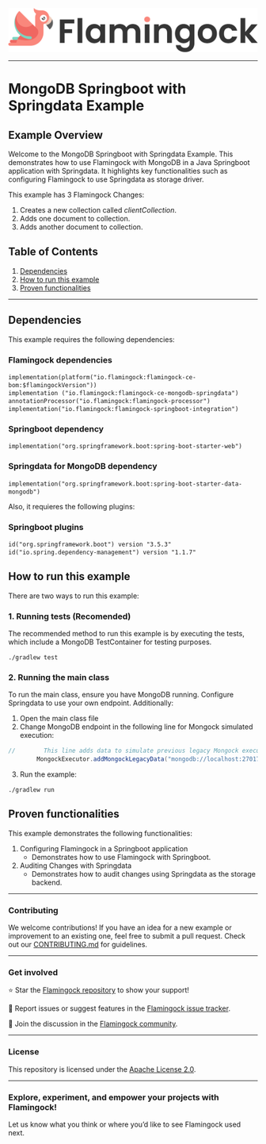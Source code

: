 ![Header Image](../../misc/logo-with-text.png)
___

# MongoDB Springboot with Springdata Example

## Example Overview

Welcome to the MongoDB Springboot with Springdata Example. This demonstrates how to use Flamingock with MongoDB in a
Java Springboot application with Springdata. It highlights key functionalities such as configuring Flamingock to use
Springdata as storage driver.

This example has 3 Flamingock Changes:
1. Creates a new collection called *clientCollection*.
2. Adds one document to collection.
3. Adds another document to collection.

## Table of Contents

1. [Dependencies](#dependencies)
2. [How to run this example](#how-to-run-this-example)
3. [Proven functionalities](#proven-functionalities)

---

## Dependencies

This example requires the following dependencies:
### Flamingock dependencies
    implementation(platform("io.flamingock:flamingock-ce-bom:$flamingockVersion"))
    implementation ("io.flamingock:flamingock-ce-mongodb-springdata")
    annotationProcessor("io.flamingock:flamingock-processor")
    implementation("io.flamingock:flamingock-springboot-integration")

### Springboot dependency
    implementation("org.springframework.boot:spring-boot-starter-web")

### Springdata for MongoDB dependency
    implementation("org.springframework.boot:spring-boot-starter-data-mongodb")

Also, it requieres the following plugins:
### Springboot plugins
    id("org.springframework.boot") version "3.5.3"
    id("io.spring.dependency-management") version "1.1.7"

## How to run this example

There are two ways to run this example:

### 1. Running tests (Recomended)
The recommended method to run this example is by executing the tests, which include a MongoDB TestContainer for testing
purposes.
```shell
./gradlew test
```

### 2. Running the main class
To run the main class, ensure you have MongoDB running. Configure Springdata to use your own endpoint. Additionally:
1. Open the main class file
2. Change MongoDB endpoint in the following line for Mongock simulated execution:
```java
//        This line adds data to simulate previous legacy Mongock executions
        MongockExecutor.addMongockLegacyData("mongodb://localhost:27017/", DATABASE_NAME);
```
3. Run the example:
```shell
./gradlew run
```

## Proven functionalities

This example demonstrates the following functionalities:
1. Configuring Flamingock in a Springboot application
   - Demonstrates how to use Flamingock with Springboot.
2. Auditing Changes with Springdata
   - Demonstrates how to audit changes using Springdata as the storage backend.

___

### Contributing
We welcome contributions! If you have an idea for a new example or improvement to an existing one, feel free to submit a
pull request. Check out our [CONTRIBUTING.md](../../CONTRIBUTING.md) for guidelines.

___

### Get involved
⭐ Star the [Flamingock repository](https://github.com/mongock/flamingock-project) to show your support!

🐞 Report issues or suggest features in the [Flamingock issue tracker](https://github.com/mongock/flamingock-project/issues).

💬 Join the discussion in the [Flamingock community](https://github.com/mongock/flamingock-project/discussions).

___

### License
This repository is licensed under the [Apache License 2.0](../../LICENSE.md).

___

### Explore, experiment, and empower your projects with Flamingock!
Let us know what you think or where you’d like to see Flamingock used next.
